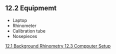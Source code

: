## 12.2 Equipmemt

* Laptop
* Rhinometer
* Calibration tube
* Nosepieces


<div class="center">
<div class="btn-group">
  <a href=":pages_path:/manuals/rhinometry/12-01-background.md" class="btn btn-default">
    <span class="glyphicon glyphicon-chevron-left"></span>
    12.1 Background
  </a>

  <a href=":pages_path:/manuals/rhinometry" class="btn btn-default">
    <span class="glyphicon glyphicon-chevron-up"></span>
    Rhinometry
  </a>

  <a href=":pages_path:/manuals/rhinometry/12-03-computer-setup.md" class="btn btn-success">
    12.3 Compputer Setup
    <span class="glyphicon glyphicon-chevron-right"></span>
  </a>
</div>
</div>
